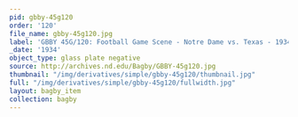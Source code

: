 ```yaml
---
pid: gbby-45g120
order: '120'
file_name: gbby-45g120.jpg
label: 'GBBY 45G/120: Football Game Scene - Notre Dame vs. Texas - 1934'
_date: '1934'
object_type: glass plate negative
source: http://archives.nd.edu/Bagby/GBBY-45g120.jpg
thumbnail: "/img/derivatives/simple/gbby-45g120/thumbnail.jpg"
full: "/img/derivatives/simple/gbby-45g120/fullwidth.jpg"
layout: bagby_item
collection: bagby
---
```

